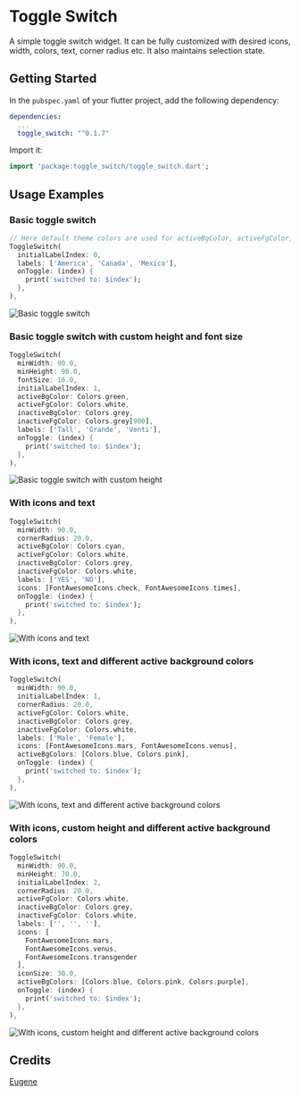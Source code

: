 # Toggle Switch

A simple toggle switch widget. It can be fully customized with desired icons, width, colors, text, corner radius etc. It also maintains selection state.

## Getting Started

In the `pubspec.yaml` of your flutter project, add the following dependency:

```yaml
dependencies:
  ...
  toggle_switch: "^0.1.7"
```

Import it:

```dart
import 'package:toggle_switch/toggle_switch.dart';
```

## Usage Examples

### Basic toggle switch

```dart
// Here default theme colors are used for activeBgColor, activeFgColor, inactiveBgColor and inactiveFgColor
ToggleSwitch(
  initialLabelIndex: 0,
  labels: ['America', 'Canada', 'Mexico'],
  onToggle: (index) {
    print('switched to: $index');
  },
),
```

![Basic toggle switch](https://media.giphy.com/media/QX1jcEQH5PnxL7l7Lh/giphy.gif)

### Basic toggle switch with custom height and font size

```dart
ToggleSwitch(
  minWidth: 90.0,
  minHeight: 90.0,
  fontSize: 16.0,
  initialLabelIndex: 1,
  activeBgColor: Colors.green,
  activeFgColor: Colors.white,
  inactiveBgColor: Colors.grey,
  inactiveFgColor: Colors.grey[900],
  labels: ['Tall', 'Grande', 'Venti'],
  onToggle: (index) {
    print('switched to: $index');
  },
),
```

![Basic toggle switch with custom height](https://media.giphy.com/media/Jrf2KLuWJVaB4cIwlz/giphy.gif)

### With icons and text

```dart
ToggleSwitch(
  minWidth: 90.0,
  cornerRadius: 20.0,
  activeBgColor: Colors.cyan,
  activeFgColor: Colors.white,
  inactiveBgColor: Colors.grey,
  inactiveFgColor: Colors.white,
  labels: ['YES', 'NO'],
  icons: [FontAwesomeIcons.check, FontAwesomeIcons.times],
  onToggle: (index) {
    print('switched to: $index');
  },
),
```

![With icons and text](https://media.giphy.com/media/SwyiW7VtVf4z1UZviS/giphy.gif)

### With icons, text and different active background colors

```dart
ToggleSwitch(
  minWidth: 90.0,
  initialLabelIndex: 1,
  cornerRadius: 20.0,
  activeFgColor: Colors.white,
  inactiveBgColor: Colors.grey,
  inactiveFgColor: Colors.white,
  labels: ['Male', 'Female'],
  icons: [FontAwesomeIcons.mars, FontAwesomeIcons.venus],
  activeBgColors: [Colors.blue, Colors.pink],
  onToggle: (index) {
    print('switched to: $index');
  },
),
```

![With icons, text and different active background colors](https://media.giphy.com/media/ih4qpWz1wqqILVWYiT/giphy.gif)

### With icons, custom height and different active background colors

```dart
ToggleSwitch(
  minWidth: 90.0,
  minHeight: 70.0,
  initialLabelIndex: 2,
  cornerRadius: 20.0,
  activeFgColor: Colors.white,
  inactiveBgColor: Colors.grey,
  inactiveFgColor: Colors.white,
  labels: ['', '', ''],
  icons: [
    FontAwesomeIcons.mars,
    FontAwesomeIcons.venus,
    FontAwesomeIcons.transgender
  ],
  iconSize: 30.0,
  activeBgColors: [Colors.blue, Colors.pink, Colors.purple],
  onToggle: (index) {
    print('switched to: $index');
  },
),
```

![With icons, custom height and different active background colors](https://media.giphy.com/media/JT8P80R2uNgguIT3i2/giphy.gif)

## Credits

[Eugene](https://stackoverflow.com/questions/56340682/flutter-equvalent-android-toggle-switch)